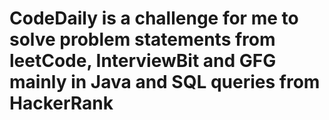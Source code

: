 # CodeDaily is a challenge for me to solve problem statements from leetCode, InterviewBit and GFG mainly in Java and SQL queries from HackerRank
